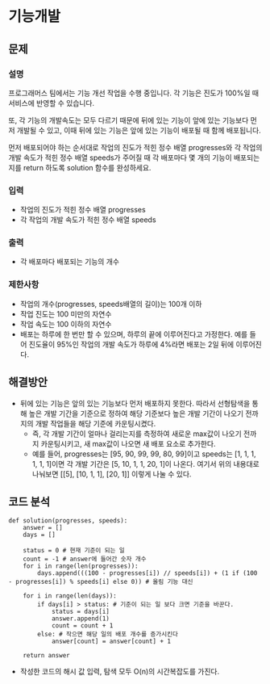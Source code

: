 # 기능개발


## 문제

### 설명
프로그래머스 팀에서는 기능 개선 작업을 수행 중입니다. 각 기능은 진도가 100%일 때 서비스에 반영할 수 있습니다.

또, 각 기능의 개발속도는 모두 다르기 때문에 뒤에 있는 기능이 앞에 있는 기능보다 먼저 개발될 수 있고, 이때 뒤에 있는 기능은 앞에 있는 기능이 배포될 때 함께 배포됩니다.

먼저 배포되어야 하는 순서대로 작업의 진도가 적힌 정수 배열 progresses와 각 작업의 개발 속도가 적힌 정수 배열 speeds가 주어질 때 각 배포마다 몇 개의 기능이 배포되는지를 return 하도록 solution 함수를 완성하세요.

### 입력
- 작업의 진도가 적힌 정수 배열 progresses
- 각 작업의 개발 속도가 적힌 정수 배열 speeds

### 출력
- 각 배포마다 배포되는 기능의 개수

### 제한사항
- 작업의 개수(progresses, speeds배열의 길이)는 100개 이하
- 작업 진도는 100 미만의 자연수
- 작업 속도는 100 이하의 자연수
- 배포는 하루에 한 번만 할 수 있으며, 하루의 끝에 이루어진다고 가정한다. 예를 들어 진도율이 95%인 작업의 개발 속도가 하루에 4%라면 배포는 2일 뒤에 이루어진다.


## 해결방안
- 뒤에 있는 기능은 앞의 있는 기능보다 먼저 배포하지 못한다. 따라서 선형탐색을 통해 높은 개발 기간을 기준으로 정하여 해당 기준보다 높은 개발 기간이 나오기 전까지의 개발 작업들을 해당 기준에 카운팅시켰다.
    - 즉, 각 개발 기간이 얼마나 걸리는지를 측정하여 새로운 max값이 나오기 전까지 카운팅시키고, 새 max값이 나오면 새 배포 요소로 추가한다.
    - 예를 들어, progresses는 [95, 90, 99, 99, 80, 99]이고 speeds는 [1, 1, 1, 1, 1, 1]이면 각 개발 기간은 [5, 10, 1, 1, 20, 1]이 나온다. 여기서 위의 내용대로 나눠보면 [[5], [10, 1, 1], [20, 1]] 이렇게 나눌 수 있다.


## 코드 분석
```python3
def solution(progresses, speeds):
    answer = []
    days = []
    
    status = 0 # 현재 기준이 되는 일
    count = -1 # answer에 들어간 숫자 개수
    for i in range(len(progresses)):
        days.append(((100 - progresses[i]) // speeds[i]) + (1 if (100 - progresses[i]) % speeds[i] else 0)) # 올림 기능 대신
        
    for i in range(len(days)):
        if days[i] > status: # 기준이 되는 일 보다 크면 기준을 바꾼다.
            status = days[i]
            answer.append(1)
            count = count + 1
        else: # 작으면 해당 일의 배포 개수를 증가시킨다
            answer[count] = answer[count] + 1

    return answer
```
- 작성한 코드의 해시 값 입력, 탐색 모두 O(n)의 시간복잡도를 가진다.
